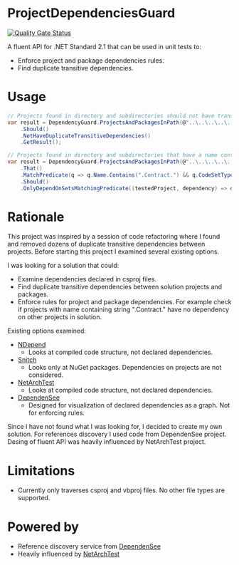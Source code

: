 # ProjectDependenciesGuard

[![Quality Gate Status](https://sonarcloud.io/api/project_badges/measure?project=AdrianS-PL_ProjectDependenciesGuard&metric=alert_status)](https://sonarcloud.io/summary/new_code?id=AdrianS-PL_ProjectDependenciesGuard)

A fluent API for .NET Standard 2.1 that can be used in unit tests to:
- Enforce project and package dependencies rules.
- Find duplicate transitive dependencies.

# Usage

```csharp
// Projects found in directory and subdirectories should not have transitive dependencies. Since relative path is used, existence of file TestApp.sln is checked to ensure resulting rooted path is correct. 
var result = DependencyGuard.ProjectsAndPackagesInPath(@"..\..\..\..\..\..\TestApp", "TestApp.sln")
    .Should()
    .NotHaveDuplicateTransitiveDependencies()
    .GetResult();

// Projects found in directory and subdirectories that have a name containing ".Contract." should only depend on packages
var result = DependencyGuard.ProjectsAndPackagesInPath(@"..\..\..\..\..\..\TestApp")
    .That()
    .MatchPredicate(q => q.Name.Contains(".Contract.") && q.CodeSetType == CodeSetType.Project)
    .Should()
    .OnlyDependOnSetsMatchingPredicate((testedProject, dependency) => dependency.CodeSetType == CodeSetType.Package).GetResult();
```

# Rationale

This project was inspired by a session of code refactoring where I found and removed dozens of duplicate transitive dependencies between projects. Before starting this project I examined several existing options.

I was looking for a solution that could:
- Examine dependencies declared in csproj files.
- Find duplicate transitive dependencies between solution projects and packages.
- Enforce rules for project and package dependencies. For example check if projects with name containing string ".Contract." have no dependency on other projects in solution.

Existing options examined:
- [NDepend](https://www.ndepend.com/)
  - Looks at compiled code structure, not declared dependencies.
- [Snitch](https://github.com/spectresystems/snitch)
  - Looks only at NuGet packages. Dependencies on projects are not considered.
- [NetArchTest](https://github.com/BenMorris/NetArchTest)
  - Looks at compiled code structure, not declared dependencies.
- [DependenSee](https://github.com/madushans/DependenSee)
  - Designed for visualization of declared dependencies as a graph. Not for enforcing rules.

Since I have not found what I was looking for, I decided to create my own solution. For references discovery I used code from DependenSee project. Desing of fluent API was heavily influenced by NetArchTest project.

# Limitations

- Currently only traverses csproj and vbproj files. No other file types are supported.

# Powered by
- Reference discovery service from [DependenSee](https://github.com/madushans/DependenSee)
- Heavily influenced by [NetArchTest](https://github.com/BenMorris/NetArchTest)
